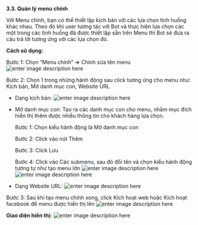  **3.3. Quản lý menu chính**

Với Menu chính, bạn có thể thiết lập kịch bản với các lựa chọn tình huống khác nhau. Theo đó khi user tương tác với Bot và thực hiện lựa chọn các một trong các tình huống đã được thiết lập sẵn trên Menu thì Bot sẽ đưa ra câu trả lời tương ứng với các lựa chọn đó.

**Cách sử dụng:**

Bước 1: Chọn “Menu chính” => Chỉnh sửa tên menu
![enter image description here](https://static8.muarecdn.com/original/muare/images/2019/11/19/5383757_34.png)

Bước 2: Chọn 1 trong những hành động sau click tương ứng cho menu như: Kịch bản, Mở danh mục con, Website URL
- Dạng kịch bản:
![enter image description here](https://static8.muarecdn.com/original/muare/images/2019/11/19/5383766_35.png)

- Mở danh mục con: Tạo ra các danh mục con cho menu, nhằm mục đích hiển thị thêm được nhiều thông tin cho khách hàng lựa chọn.

	Bước 1: Chọn kiểu hành động là Mở danh mục con

	Bước 2: Click vào nút Thêm

	Bước 3: Click Lưu

	Bước 4: Click vào Các submenu, sau đó đổi tên và chọn kiểu hành động tương tự như tạo menu lớn
	![enter image description here](https://static8.muarecdn.com/original/muare/images/2019/11/19/5383774_36.png)
![enter image description here](https://static8.muarecdn.com/original/muare/images/2019/11/19/5383775_37.png)

- Dạng Website URL:
![enter image description here](https://static8.muarecdn.com/original/muare/images/2019/11/19/5383803_38.png)

Bước 3: Sau khi tạo menu chính xong, click Kích hoạt web hoặc Kích hoạt facebook để menu được hiển thị lên
![enter image description here](https://static8.muarecdn.com/original/muare/images/2019/11/19/5383804_39.png)

**Giao diện hiển thị:**
![enter image description here](https://static8.muarecdn.com/original/muare/images/2019/11/19/5383806_40.png)